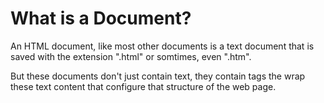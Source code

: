 # What is a Document?

An HTML document, like most other documents is a text document that is saved with the extension ".html" or somtimes, even ".htm".

But these documents don't just contain text, they contain tags the wrap these text content that configure that structure of the web page.
